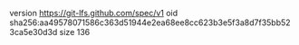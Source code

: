 version https://git-lfs.github.com/spec/v1
oid sha256:aa49578071586c363d51944e2ea68ee8cc623b3e5f3a8d7f35bb523ca5e30d3d
size 136
